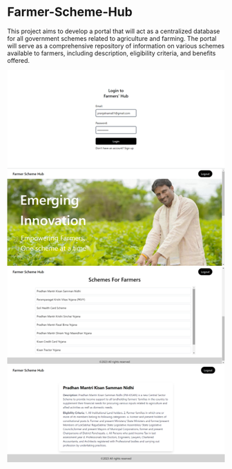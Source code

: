 # Farmer-Scheme-Hub
This project aims to develop a portal that will act as a centralized database for all government schemes related to agriculture and farming. The portal will serve as a comprehensive repository of information on various schemes available to farmers, including description, eligibility criteria, and benefits offered. 

![Screen Shot of project](./images/login.png)
![Screen Shot of project](./images/home%20page.png)
![Screen Shot of project](./images/home%20page%202.png)
![Screen Shot of project](./images/detail%20of%20scheme.png)
